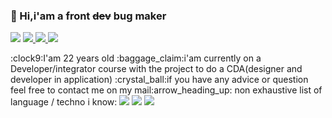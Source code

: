 ### 👋 Hi,i'am a front ~~dev~~ bug maker  
<p>
<a>
    <img src='https://img.shields.io/badge/Mail-Renaud.Baussart%40proton.me-purple'>
</a>
<a href='https://www.linkedin.com/in/renaud-baussart-278b362bb/'>
    <img src='https://img.shields.io/badge/linkedin-blue'>
</a>
<a href='https://twitter.com/RenaudBaussart'>
    <img src='https://img.shields.io/badge/Twitter%20%2F%20X-grey'>
</a>
<a href='https://github.com/RenaudBaussart/Memo-CheatSheet'>
    <img src='https://img.shields.io/badge/My%20cheat%20sheet-lightyellow'>
</a>
</p>
:clock9:I'am 22 years old  
:baggage_claim:i'am currently on a Developer/integrator course with the project to do a CDA(designer and developer in application)  
:crystal_ball:if you have any advice or question feel free to contact me on my mail:arrow_heading_up:  
non exhaustive list of language / techno i know:  
<img src='https://img.shields.io/badge/c%2B%2B-blue'>
<img src='https://img.shields.io/badge/c%23-purple'>
<img src='https://img.shields.io/badge/HTML-CSS-blue'>



